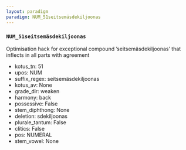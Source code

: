 ```yaml
---
layout: paradigm
paradigm: NUM_51seitsemäsdekiljoonas
---
```

### ` NUM_51seitsemäsdekiljoonas `

Optimisation hack for exceptional compound ’seitsemäsdekiljoonas’ that inflects in all parts with agreement
* kotus_tn: 51
* upos: NUM
* suffix_regex: seitsemäsdekiljoonas
* kotus_av: None
* grade_dir: weaken
* harmony: back
* possessive: False
* stem_diphthong: None
* deletion: sdekiljoonas
* plurale_tantum: False
* clitics: False
* pos: NUMERAL
* stem_vowel: None
